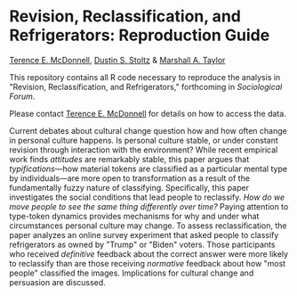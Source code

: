 # Revision, Reclassification, and Refrigerators: Reproduction Guide

[Terence E. McDonnell](https://sociology.nd.edu/people/terence-mcdonnell), [Dustin S. Stoltz](https://www.dustinstoltz.com) & [Marshall A. Taylor](https://www.marshalltaylor.net)

This repository contains all R code necessary to reproduce the analysis in "Revision, Reclassification, and Refrigerators," forthcoming in *Sociological Forum*.

Please contact [Terence E. McDonnell](mailto:terence.e.mcdonnell@nd.edu) for details on how to access the data.

Current debates about cultural change question how and how often change in personal culture happens. Is personal culture stable, or under constant revision through interaction with the environment? While recent empirical work finds *attitudes* are remarkably stable, this paper argues that *typifications*&mdash;how material tokens are classified as a particular mental type by individuals&mdash;are more open to transformation as a result of the fundamentally fuzzy nature of classifying. Specifically, this paper investigates the social conditions that lead people to reclassify. *How do we move people to see the same thing differently over time?* Paying attention to type-token dynamics provides mechanisms for why and under what circumstances personal culture may change. To assess reclassification, the paper analyzes an online survey experiment that asked people to classify refrigerators as owned by "Trump" or "Biden" voters. Those participants who received *definitive* feedback about the correct answer were more likely to reclassify than are those receiving *normative* feedback about how "most people" classified the images. Implications for cultural change and persuasion are discussed. 

